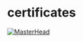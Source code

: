 # certificates
[![MasterHead](https://drive.google.com/drive/folders/1SuMtQZwZL8TXKBIuMZNRhK7tChvrkIet)](https://drive.google.com/drive/folders/1SuMtQZwZL8TXKBIuMZNRhK7tChvrkIet)
